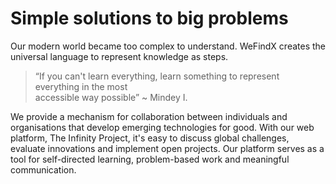 # Simple solutions to big problems

Our modern world became too complex to understand. WeFindX creates the universal language to represent knowledge as steps.

> “If you can't learn everything, learn something to represent everything in the most  
> accessible way possible” ~ Mindey I.

We provide a mechanism for collaboration between individuals and organisations that develop emerging technologies for good. With our web platform, The Infinity Project, it's easy to discuss global challenges, evaluate innovations and implement open projects. Our platform serves as a tool for self-directed learning, problem-based work and meaningful communication.

